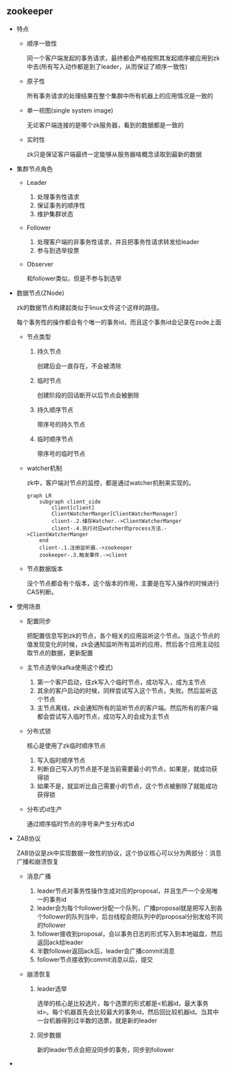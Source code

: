 ## zookeeper

+ 特点

  + 顺序一致性

    同一个客户端发起的事务请求，最终都会严格按照其发起顺序被应用到zk中去(所有写入动作都是到了leader，从而保证了顺序一致性)

  + 原子性

    所有事务请求的处理结果在整个集群中所有机器上的应用情况是一致的

  + 单一视图(single system image)

    无论客户端连接的是哪个zk服务器，看到的数据都是一致的

  + 实时性

    zk只是保证客户端最终一定能够从服务器啥概念读取到最新的数据

+ 集群节点角色

  + Leader

    1. 处理事务性请求
    2. 保证事务的顺序性
    3. 维护集群状态

  + Follower

    1. 处理客户端的非事务性请求，并且把事务性请求转发给leader
    2. 参与到选举投票

  + Observer

    和follower类似，但是不参与到选举

+ 数据节点(ZNode)

  zk的数据节点构建起类似于linux文件这个这样的路径。

  每个事务性的操作都会有个唯一的事务id，而且这个事务id会记录在zode上面

  + 节点类型

    1. 持久节点

       创建后会一直存在，不会被清除

    2. 临时节点

       创建阶段的回话断开以后节点会被删除

    3. 持久顺序节点

       带序号的持久节点

    4. 临时顺序节点

       带序号的临时节点

  + watcher机制

    zk中，客户端对节点的监控，都是通过watcher机制来实现的。

    ```mermaid
    graph LR
    	subgraph client_side
    		client[client]
    		ClientWatcherManger[ClientWatcherManager]
    		client-.2.储存Watcher.->ClientWatcherManger
    		client-.4.执行对应watcher的process方法.->ClientWatcherManger
    	end
    	client-.1.注册监听器.->zookeeper
    	zookeeper-.3.触发事件.->client
    ```

  + 节点数据版本

    没个节点都会有个版本，这个版本的作用，主要是在写入操作的时候进行CAS判断。

+ 使用场景

  + 配置同步

    把配置信息写到zk的节点，各个相关的应用监听这个节点。当这个节点的值发现变化的时候，zk会通知监听所有监听的应用，然后各个应用主动拉取节点的数据，更新配置

  + 主节点选举(kafka使用这个模式)

    1. 第一个客户启动，往zk写入个临时节点，成功写入，成为主节点
    2. 其余的客户启动的时候，同样尝试写入这个节点，失败。然后监听这个节点
    3. 主节点离线，zk会通知所有的监听节点的客户端。然后所有的客户端都会尝试写入临时节点，成功写入的会成为主节点

  + 分布式锁

    核心是使用了zk临时顺序节点

    1. 写入临时顺序节点
    2. 判断自己写入的节点是不是当前需要最小的节点，如果是，就成功获得锁
    3. 如果不是，就监听比自己需要小的节点，这个节点被删除了就能成功获得锁

  + 分布式id生产

    通过顺序临时节点的序号来产生分布式id

+ ZAB协议

  ZAB协议是zk中实现数据一致性的协议，这个协议核心可以分为两部分：消息广播和崩溃恢复

  + 消息广播

    1. leader节点对事务性操作生成对应的proposal，并且生产一个全局唯一的事务id
    2. leader会为每个follower分配一个队列，广播proposal就是把写入到各个follower的队列当中，后台线程会把队列中的proposal分别发给不同的follower
    3. follower接收到proposal，会以事务日志的形式写入到本地磁盘，然后返回ack给leader
    4. 半数follower返回ack后，leader会广播commit消息
    5. follower节点接收到commit消息以后，提交

  + 崩溃恢复

    1. leader选举

       选举的核心是比较选片，每个选票的形式都是<机器id，最大事务id>。每个机器首先会比较最大的事务id，然后回比较机器id。当其中一台机器得到过半数的选票，就是新的leader

    2. 同步数据

       新的leader节点会把没同步的事务，同步到follower

+ 
